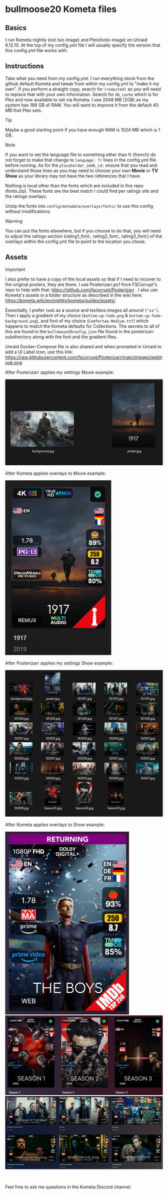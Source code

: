 # bullmoose20 Kometa files
## Basics
I run Kometa nightly (not lsio image) and Plex(hotio image) on Unraid 6.12.10. At the top of my config.yml file I will usually specify the version that this config.yml file works with.



## Instructions
Take what you need from my config.yml. I run everything stock from the github default Kometa and tweak from within my config.yml to "make it my own". If you perform a straight copy, search for `(redacted)` as you will need to replace that with your own information. Search for `db_cache` which is for Plex and now available to set via Kometa. I use 2048 MB (2GB) as my system has 168 GB of RAM. You will want to improve it from the default 40 MB that Plex sets. 

> [!TIP]
> Maybe a good starting point if you have enough RAM is 1024 MB which is 1 GB.

> [!NOTE]
> If you want to set the language file to something other than fr (french) do not forget to make that change to `language: fr` lines in the config.yml file before running. As for the `placeholder_imdb_id:` ensure that you read and understand those lines as you may need to choose your own **Movie** or **TV Show** as your library may not have the two references that I have.

Nothing is local other than the fonts which are included in this repo (fonts.zip). These fonts are the best match I could find per ratings site and the ratings overlays. 

Unzip the fonts into `config/metadata/overlays/fonts/` to use this config without modifications.

> [!WARNING]
> You can put the fonts elsewhere, but if you choose to do that, you will need to adjust the ratings section (rating1_font:, rating2_font:, rating3_font:) of the overlays within the config.yml file to point to the location you chose.

## Assets

> [!IMPORTANT]
> I also prefer to have a copy of the local assets so that if I need to recover to the original posters, they are there. I use Posterizarr.ps1 from FSCorrupt's repo to help with that: https://github.com/fscorrupt/Posterizarr . I also use Kometa's assets in a folder structure as described in the wiki here: https://kometa.wiki/en/nightly/kometa/guides/assets/

Essentially, I prefer `tmdb` as a source and textless images all around `["xx"]`. Then I apply a gradient of my choice (`bottom-up-fade.png` & `bottom-up-fade-background.png`), and font of my choice (`Comfortaa-Medium.ttf`) which happens to match the Kometa defaults for Collections. The secrets to all of this are found in the `bullmoose20config.json` file found in the posterizarr subdirectory along with the font and the gradient files.

Unraid Docker-Compose file is also shared and when prompted in Unraid to add a UI Label Icon, use this link: https://raw.githubusercontent.com/fscorrupt/Posterizarr/main/images/webhook.png

After Posterizarr applies my settings Movie example:

![](./posterizarr/images/movie_example_posterizarr.png)

After Kometa applies overlays to Movie example:

![](./posterizarr/images/movie_example_posterizarr_kometa.png)

After Posterizarr applies my settings Show example:

![](./posterizarr/images/shows_example_posterizarr.png)

After Kometa applies overlays to Show example:

![](./posterizarr/images/shows_example_posterizarr_kometa1.png)
![](./posterizarr/images/shows_example_posterizarr_kometa2.png)
![](./posterizarr/images/shows_example_posterizarr_kometa3.png)

<br>

Feel free to ask me questions in the Kometa Discord channel.

<br>
